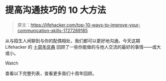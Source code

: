 # 提高沟通技巧的 10 大方法

> 原文：<https://lifehacker.com/top-10-ways-to-improve-your-communication-skills-1727269185>

从与陌生人闲聊到与你的配偶相处，我们都可以更好地沟通。今天这期 Lifehacker 的 [十周年庆典](http://lifehacker10.lifehacker.com/welcome-to-lifehackers-10th-anniversary-celebration-1723672659#_ga=1.149305270.1610386042.1433200380) 回顾了一些你能做的与他人交流的最好的事情——或大或小。

Watch

查看以下完整列表，查看更多我们十周年回顾。